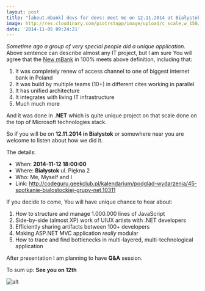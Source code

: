 ```yaml
---
layout: post
title: "[about.mbank] devs for devs: meet me on 12.11.2014 at Białystok .NET UG"
image: http://res.cloudinary.com/piotrstapp/image/upload/c_scale,w_150/v1410206147/mbank-people_xzlb1b.jpg
date: '2014-11-05 09:24:21'
---
```



*Sometime ago a group of very special people did a unique application*. Above sentence can describe almost any IT project, but I am sure You will agree that the [New mBank](http://www.mbank.pl) in 100% meets above definition, including that:

1. It was completely renew of access channel to one of biggest internet bank in Poland
2. It was build by multiple teams (10+) in different cites working in parallel
3. It has unified architecture
4. It integrates with living IT infrastructure
5. Much much more

And it was done in **.NET** which is quite unique project on that scale done on the top of Microsoft technologies stack.

So if you will be on **12.11.2014 in Białystok** or somewhere near you are welcome to listen about how we did it.

The details:

* When: **2014-11-12 18:00:00**
* Where: **Białystok** ul. Piękna 2
* Who: Me, Myself and I
* Link: http://codeguru.geekclub.pl/kalendarium/podglad-wydarzenia/45-spotkanie-bialostockiej-grupy-net,10311

If you decide to come, You will have unique chance to hear about:

1. How to structure and manage 1.000.000 lines of JavaScript
2. Side-by-side (almost XP) work of UIUX artists with .NET developers
3. Efficiently sharing artifacts between 100+ developers
4. Making ASP.NET MVC application *really* modular
5. How to trace and find bottlenecks in multi-layered, multi-technological application

After presentation I am planning to have **Q&A** session.

To sum up: **See you on 12th**


![alt](http://res.cloudinary.com/piotrstapp/image/upload/c_scale,w_150/v1410206147/mbank-people_xzlb1b.jpg)